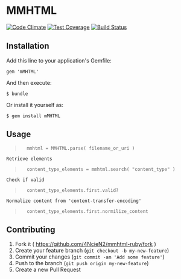 # MMHTML

[![Code Climate](https://codeclimate.com/repos/5423f8e16956802797004876/badges/aff6f1456d4f222f45ca/gpa.svg)](https://codeclimate.com/repos/5423f8e16956802797004876/feed)  [![Test Coverage](https://codeclimate.com/repos/5423f8e16956802797004876/badges/aff6f1456d4f222f45ca/coverage.svg)](https://codeclimate.com/repos/5423f8e16956802797004876/feed)  [![Build Status](https://travis-ci.org/4NcieN2/mmhtml-ruby.svg?branch=master)](https://travis-ci.org/4NcieN2/mmhtml-ruby)

## Installation

Add this line to your application's Gemfile:

    gem 'mMHTML'

And then execute:

    $ bundle

Or install it yourself as:

    $ gem install mMHTML

## Usage
>		mmhtml = MMHTML.parse( filename_or_uri )
	
	Retrieve elements
>		content_type_elements = mmhtml.search( "content_type" )

	Check if valid
>		content_type_elements.first.valid?
		
	Normalize content from 'content-transfer-encoding'
>		content_type_elements.first.normilize_content
			
## Contributing

1. Fork it ( https://github.com/4NcieN2/mmhtml-ruby/fork )
2. Create your feature branch (`git checkout -b my-new-feature`)
3. Commit your changes (`git commit -am 'Add some feature'`)
4. Push to the branch (`git push origin my-new-feature`)
5. Create a new Pull Request
